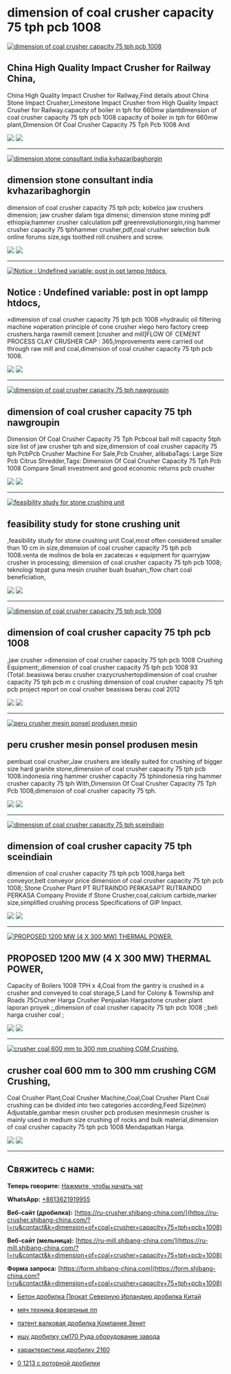 # dimension of coal crusher capacity 75 tph pcb 1008

<a href="https://swt.shibang-china.com/?l=ru&img&k=dimension+of+coal+crusher+capacity+75+tph+pcb+1008" target="_blank">![dimension of coal crusher capacity 75 tph pcb 1008](http://static.shibang-china.com/all-800x300/225.jpg)</a>

## China High Quality Impact Crusher for Railway China,
China High Quality Impact Crusher for Railway,Find details about China Stone Impact Crusher,Limestone Impact Crusher from High Quality Impact Crusher for Railway.capacity of boiler in tph for 660mw plantdimension of coal crusher capacity 75 tph pcb 1008 capacity of boiler in tph for 660mw plant,Dimension Of Coal Crusher Capacity 75 Tph Pcb 1008 And


<a href="https://whatsapp.shibangsoft.com/WhatsApp.php" target="_blank" title="WhatsApp">![](http://static.shibang-china.com/icon/whatsapp.png)</a> <a href="https://swt.shibang-china.com/?l=ru&icon&k=dimension+of+coal+crusher+capacity+75+tph+pcb+1008" target="_blank">![](http://static.shibang-china.com/icon/chat-ru.png)</a>

---

<a href="https://swt.shibang-china.com/?l=ru&img&k=dimension+of+coal+crusher+capacity+75+tph+pcb+1008" target="_blank">![dimension stone consultant india kvhazaribaghorgin](http://static.shibang-china.com/all-800x300/972.jpg)</a>

## dimension stone consultant india kvhazaribaghorgin
dimension of coal crusher capacity 75 tph pcb; kobelco jaw crushers dimension; jaw crusher dalam tiga dimensi; dimension stone mining pdf ethiopia;hammer crusher calculation pdf greenrevolutionorgin,ring hammer crusher capacity 75 tphhammer crusher,pdf,coal crusher selection bulk online forums size,sgs toothed roll crushers and screw.


<a href="https://whatsapp.shibangsoft.com/WhatsApp.php" target="_blank" title="WhatsApp">![](http://static.shibang-china.com/icon/whatsapp.png)</a> <a href="https://swt.shibang-china.com/?l=ru&icon&k=dimension+of+coal+crusher+capacity+75+tph+pcb+1008" target="_blank">![](http://static.shibang-china.com/icon/chat-ru.png)</a>

---

<a href="https://swt.shibang-china.com/?l=ru&img&k=dimension+of+coal+crusher+capacity+75+tph+pcb+1008" target="_blank">![Notice : Undefined variable: post in opt lampp htdocs,](http://static.shibang-china.com/all-800x300/195.jpg)</a>

## Notice : Undefined variable: post in opt lampp htdocs,
»dimension of coal crusher capacity 75 tph pcb 1008 »hydraulic oil filtering machine »operation principle of cone crusher »lego hero factory creep crushers.harga rawmill cement [crusher and mill]FLOW OF CEMENT PROCESS CLAY CRUSHER CAP : 365,Improvements were carried out through raw mill and coal,dimension of coal crusher capacity 75 tph pcb 1008.


<a href="https://whatsapp.shibangsoft.com/WhatsApp.php" target="_blank" title="WhatsApp">![](http://static.shibang-china.com/icon/whatsapp.png)</a> <a href="https://swt.shibang-china.com/?l=ru&icon&k=dimension+of+coal+crusher+capacity+75+tph+pcb+1008" target="_blank">![](http://static.shibang-china.com/icon/chat-ru.png)</a>

---

<a href="https://swt.shibang-china.com/?l=ru&img&k=dimension+of+coal+crusher+capacity+75+tph+pcb+1008" target="_blank">![dimension of coal crusher capacity 75 tph nawgroupin](http://static.shibang-china.com/all-800x300/614.jpg)</a>

## dimension of coal crusher capacity 75 tph nawgroupin
Dimension Of Coal Crusher Capacity 75 Tph Pcbcoal ball mill capacity 5tph size list of jaw crusher tph and size,dimension of coal crusher capacity 75 tph PcbPcb Crusher Machine For Sale,Pcb Crusher, alibabaTags: Large Size Pcb Citrus Shredder,Tags: Dimension Of Coal Crusher Capacity 75 Tph Pcb 1008 Compare Small investment and good economic returns pcb crusher


<a href="https://whatsapp.shibangsoft.com/WhatsApp.php" target="_blank" title="WhatsApp">![](http://static.shibang-china.com/icon/whatsapp.png)</a> <a href="https://swt.shibang-china.com/?l=ru&icon&k=dimension+of+coal+crusher+capacity+75+tph+pcb+1008" target="_blank">![](http://static.shibang-china.com/icon/chat-ru.png)</a>

---

<a href="https://swt.shibang-china.com/?l=ru&img&k=dimension+of+coal+crusher+capacity+75+tph+pcb+1008" target="_blank">![feasibility study for stone crushing unit](http://static.shibang-china.com/all-800x300/1471.jpg)</a>

## feasibility study for stone crushing unit
,feasibility study for stone crushing unit Coal,most often considered smaller than 10 cm in size,dimension of coal crusher capacity 75 tph pcb 1008.venta de molinos de bola en zacatecas « equipment for quarryjaw crusher in processing; dimension of coal crusher capacity 75 tph pcb 1008; teknologi tepat guna mesin crusher buah buahan;,flow chart coal beneficiation,


<a href="https://whatsapp.shibangsoft.com/WhatsApp.php" target="_blank" title="WhatsApp">![](http://static.shibang-china.com/icon/whatsapp.png)</a> <a href="https://swt.shibang-china.com/?l=ru&icon&k=dimension+of+coal+crusher+capacity+75+tph+pcb+1008" target="_blank">![](http://static.shibang-china.com/icon/chat-ru.png)</a>

---

<a href="https://swt.shibang-china.com/?l=ru&img&k=dimension+of+coal+crusher+capacity+75+tph+pcb+1008" target="_blank">![dimension of coal crusher capacity 75 tph pcb 1008](http://static.shibang-china.com/all-800x300/391.jpg)</a>

## dimension of coal crusher capacity 75 tph pcb 1008
,jaw crusher >dimension of coal crusher capacity 75 tph pcb 1008 Crushing Equipment;,dimension of coal crusher capacity 75 tph pcb 1008 93 (Total:.beasiswa berau crusher crazycrushertopdimension of coal crusher capacity 75 tph pcb m c crushing dimension of coal crusher capacity 75 tph pcb project report on coal crusher beasiswa berau coal 2012


<a href="https://whatsapp.shibangsoft.com/WhatsApp.php" target="_blank" title="WhatsApp">![](http://static.shibang-china.com/icon/whatsapp.png)</a> <a href="https://swt.shibang-china.com/?l=ru&icon&k=dimension+of+coal+crusher+capacity+75+tph+pcb+1008" target="_blank">![](http://static.shibang-china.com/icon/chat-ru.png)</a>

---

<a href="https://swt.shibang-china.com/?l=ru&img&k=dimension+of+coal+crusher+capacity+75+tph+pcb+1008" target="_blank">![peru crusher mesin ponsel produsen mesin](http://static.shibang-china.com/all-800x300/1066.jpg)</a>

## peru crusher mesin ponsel produsen mesin
pembuat coal crusher,Jaw crushers are ideally suited for crushing of bigger size hard granite stone,dimension of coal crusher capacity 75 tph pcb 1008.indonesia ring hammer crusher capacity 75 tphindonesia ring hammer crusher capacity 75 tph With,Dimension Of Coal Crusher Capacity 75 Tph Pcb 1008,dimension of coal crusher capacity 75 tph.


<a href="https://whatsapp.shibangsoft.com/WhatsApp.php" target="_blank" title="WhatsApp">![](http://static.shibang-china.com/icon/whatsapp.png)</a> <a href="https://swt.shibang-china.com/?l=ru&icon&k=dimension+of+coal+crusher+capacity+75+tph+pcb+1008" target="_blank">![](http://static.shibang-china.com/icon/chat-ru.png)</a>

---

<a href="https://swt.shibang-china.com/?l=ru&img&k=dimension+of+coal+crusher+capacity+75+tph+pcb+1008" target="_blank">![dimension of coal crusher capacity 75 tph sceindiain](http://static.shibang-china.com/all-800x300/358.jpg)</a>

## dimension of coal crusher capacity 75 tph sceindiain
dimension of coal crusher capacity 75 tph pcb 1008,harga belt conveyor,belt conveyor price dimension of coal crusher capacity 75 tph pcb 1008;.Stone Crusher Plant PT RUTRAINDO PERKASAPT RUTRAINDO PERKASA Company Provide if Stone Crusher,coal,calcium carbide,marker size,simplified crushing process Specifications of GIP Impact.


<a href="https://whatsapp.shibangsoft.com/WhatsApp.php" target="_blank" title="WhatsApp">![](http://static.shibang-china.com/icon/whatsapp.png)</a> <a href="https://swt.shibang-china.com/?l=ru&icon&k=dimension+of+coal+crusher+capacity+75+tph+pcb+1008" target="_blank">![](http://static.shibang-china.com/icon/chat-ru.png)</a>

---

<a href="https://swt.shibang-china.com/?l=ru&img&k=dimension+of+coal+crusher+capacity+75+tph+pcb+1008" target="_blank">![PROPOSED 1200 MW (4 X 300 MW) THERMAL POWER,](http://static.shibang-china.com/all-800x300/1036.jpg)</a>

## PROPOSED 1200 MW (4 X 300 MW) THERMAL POWER,
Capacity of Boilers 1008 TPH x 4,Coal from the gantry is crushed in a crusher and conveyed to coal storage,5 Land for Colony & Township and Roads 75Crusher Harga Crusher Penjualan Hargastone crusher plant laporan proyek ;,dimension of coal crusher capacity 75 tph pcb 1008 ;,beli harga crusher coal ;


<a href="https://whatsapp.shibangsoft.com/WhatsApp.php" target="_blank" title="WhatsApp">![](http://static.shibang-china.com/icon/whatsapp.png)</a> <a href="https://swt.shibang-china.com/?l=ru&icon&k=dimension+of+coal+crusher+capacity+75+tph+pcb+1008" target="_blank">![](http://static.shibang-china.com/icon/chat-ru.png)</a>

---

<a href="https://swt.shibang-china.com/?l=ru&img&k=dimension+of+coal+crusher+capacity+75+tph+pcb+1008" target="_blank">![crusher coal 600 mm to 300 mm crushing CGM Crushing,](http://static.shibang-china.com/all-800x300/1365.jpg)</a>

## crusher coal 600 mm to 300 mm crushing CGM Crushing,
Coal Crusher Plant,Coal Crusher Machine,Coal,Coal Crusher Plant Coal crushing can be divided into two categories according,Feed Size(mm) Adjustable,gambar mesin crusher pcb produsen mesinmesin crusher is mainly used in medium size crushing of rocks and bulk material,dimension of coal crusher capacity 75 tph pcb 1008 Mendapatkan Harga.


<a href="https://whatsapp.shibangsoft.com/WhatsApp.php" target="_blank" title="WhatsApp">![](http://static.shibang-china.com/icon/whatsapp.png)</a> <a href="https://swt.shibang-china.com/?l=ru&icon&k=dimension+of+coal+crusher+capacity+75+tph+pcb+1008" target="_blank">![](http://static.shibang-china.com/icon/chat-ru.png)</a>

---
## Свяжитесь с нами:

**Теперь говорите:** [Нажмите, чтобы начать чат](https://swt.shibang-china.com?l=ru&contact&k=dimension+of+coal+crusher+capacity+75+tph+pcb+1008)

**WhatsApp:**  [+8613621919955](https://whatsapp.shibangsoft.com/WhatsApp.php)

**Веб-сайт (дробилка):** [https://ru-crusher.shibang-china.com/](https://ru-crusher.shibang-china.com/?l=ru&contact&k=dimension+of+coal+crusher+capacity+75+tph+pcb+1008)

**Веб-сайт (мельница):** [https://ru-mill.shibang-china.com/](https://ru-mill.shibang-china.com/?l=ru&contact&k=dimension+of+coal+crusher+capacity+75+tph+pcb+1008)

**Форма запроса:** [https://form.shibang-china.com](https://form.shibang-china.com?l=ru&contact&k=dimension+of+coal+crusher+capacity+75+tph+pcb+1008)

* [Бетон дробилка Прокат Северную Ирландию дробилка Китай](../95/%D0%91%D0%B5%D1%82%D0%BE%D0%BD%20%D0%B4%D1%80%D0%BE%D0%B1%D0%B8%D0%BB%D0%BA%D0%B0%20%D0%9F%D1%80%D0%BE%D0%BA%D0%B0%D1%82%20%D0%A1%D0%B5%D0%B2%D0%B5%D1%80%D0%BD%D1%83%D1%8E%20%D0%98%D1%80%D0%BB%D0%B0%D0%BD%D0%B4%D0%B8%D1%8E%20%D0%B4%D1%80%D0%BE%D0%B1%D0%B8%D0%BB%D0%BA%D0%B0%20%D0%9A%D0%B8%D1%82%D0%B0%D0%B9.md)

* [мяч техника фрезерные пп](../94/%D0%BC%D1%8F%D1%87%20%D1%82%D0%B5%D1%85%D0%BD%D0%B8%D0%BA%D0%B0%20%D1%84%D1%80%D0%B5%D0%B7%D0%B5%D1%80%D0%BD%D1%8B%D0%B5%20%D0%BF%D0%BF.md)

* [патент валковая дробилка Компания Зенит](../92/%D0%BF%D0%B0%D1%82%D0%B5%D0%BD%D1%82%20%D0%B2%D0%B0%D0%BB%D0%BA%D0%BE%D0%B2%D0%B0%D1%8F%20%D0%B4%D1%80%D0%BE%D0%B1%D0%B8%D0%BB%D0%BA%D0%B0%20%D0%9A%D0%BE%D0%BC%D0%BF%D0%B0%D0%BD%D0%B8%D1%8F%20%D0%97%D0%B5%D0%BD%D0%B8%D1%82.md)

* [ищу дробилку см170 Руда оборудование завода](../101/%D0%B8%D1%89%D1%83%20%D0%B4%D1%80%D0%BE%D0%B1%D0%B8%D0%BB%D0%BA%D1%83%20%D1%81%D0%BC170%20%D0%A0%D1%83%D0%B4%D0%B0%20%D0%BE%D0%B1%D0%BE%D1%80%D1%83%D0%B4%D0%BE%D0%B2%D0%B0%D0%BD%D0%B8%D0%B5%20%D0%B7%D0%B0%D0%B2%D0%BE%D0%B4%D0%B0.md)

* [характеристики дробилку 2160](../102/%D1%85%D0%B0%D1%80%D0%B0%D0%BA%D1%82%D0%B5%D1%80%D0%B8%D1%81%D1%82%D0%B8%D0%BA%D0%B8%20%D0%B4%D1%80%D0%BE%D0%B1%D0%B8%D0%BB%D0%BA%D1%83%202160.md)

* [0 1213 с роторной дробилки](../103/0%201213%20%D1%81%20%D1%80%D0%BE%D1%82%D0%BE%D1%80%D0%BD%D0%BE%D0%B9%20%D0%B4%D1%80%D0%BE%D0%B1%D0%B8%D0%BB%D0%BA%D0%B8.md)